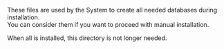 These files are used by the System to create all needed databases during installation.<br />
You can consider them if you want to proceed with manual installation.

When all is installed, this directory is not longer needed.
